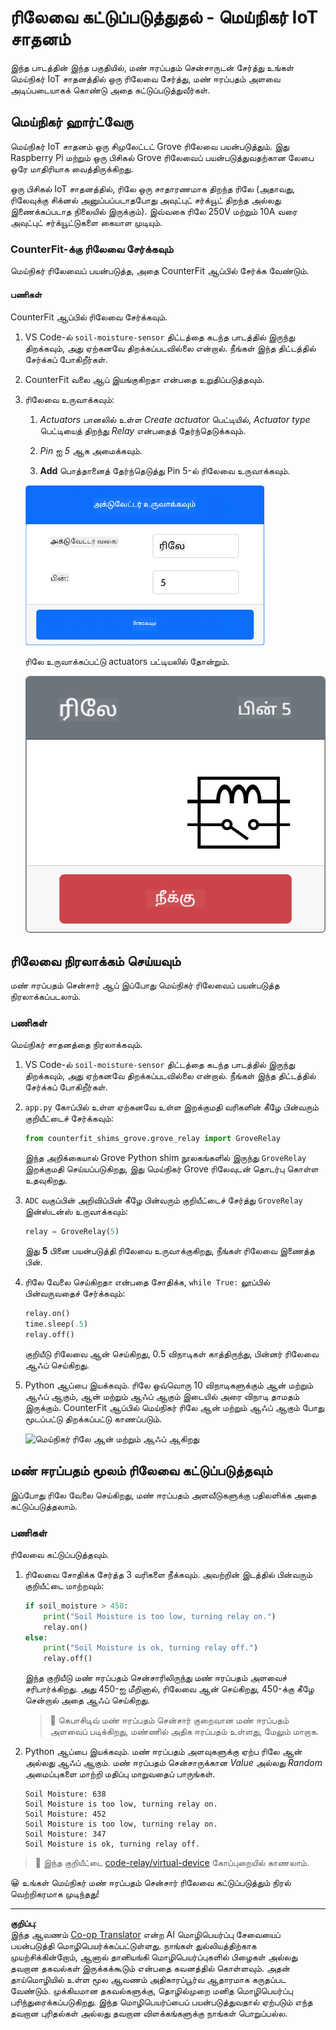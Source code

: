 <!--
CO_OP_TRANSLATOR_METADATA:
{
  "original_hash": "f8f541ee945545017a51aaf309aa37c3",
  "translation_date": "2025-10-11T12:47:32+00:00",
  "source_file": "2-farm/lessons/3-automated-plant-watering/virtual-device-relay.md",
  "language_code": "ta"
}
-->
# ரிலேவை கட்டுப்படுத்துதல் - மெய்நிகர் IoT சாதனம்

இந்த பாடத்தின் இந்த பகுதியில், மண் ஈரப்பதம் சென்சாருடன் சேர்த்து உங்கள் மெய்நிகர் IoT சாதனத்தில் ஒரு ரிலேவை சேர்த்து, மண் ஈரப்பதம் அளவை அடிப்படையாகக் கொண்டு அதை கட்டுப்படுத்துவீர்கள்.

## மெய்நிகர் ஹார்ட்வேரு

மெய்நிகர் IoT சாதனம் ஒரு சிமுலேட்டட் Grove ரிலேவை பயன்படுத்தும். இது Raspberry Pi மற்றும் ஒரு பிசிகல் Grove ரிலேவைப் பயன்படுத்துவதற்கான லேபை ஒரே மாதிரியாக வைத்திருக்கிறது.

ஒரு பிசிகல் IoT சாதனத்தில், ரிலே ஒரு சாதாரணமாக திறந்த ரிலே (அதாவது, ரிலேவுக்கு சிக்னல் அனுப்பப்படாதபோது அவுட்புட் சர்க்யூட் திறந்த அல்லது இணைக்கப்படாத நிலையில் இருக்கும்). இவ்வகை ரிலே 250V மற்றும் 10A வரை அவுட்புட் சர்க்யூட்டுகளை கையாள முடியும்.

### CounterFit-க்கு ரிலேவை சேர்க்கவும்

மெய்நிகர் ரிலேவைப் பயன்படுத்த, அதை CounterFit ஆப்பில் சேர்க்க வேண்டும்.

#### பணிகள்

CounterFit ஆப்பில் ரிலேவை சேர்க்கவும்.

1. VS Code-ல் `soil-moisture-sensor` திட்டத்தை கடந்த பாடத்தில் இருந்து திறக்கவும், அது ஏற்கனவே திறக்கப்படவில்லை என்றால். நீங்கள் இந்த திட்டத்தில் சேர்க்கப் போகிறீர்கள்.

1. CounterFit வலை ஆப் இயங்குகிறதா என்பதை உறுதிப்படுத்தவும்.

1. ரிலேவை உருவாக்கவும்:

    1. *Actuators* பானலில் உள்ள *Create actuator* பெட்டியில், *Actuator type* பெட்டியைத் திறந்து *Relay* என்பதைத் தேர்ந்தெடுக்கவும்.

    1. *Pin* ஐ *5* ஆக அமைக்கவும்.

    1. **Add** பொத்தானைத் தேர்ந்தெடுத்து Pin 5-ல் ரிலேவை உருவாக்கவும்.

    ![ரிலே அமைப்புகள்](../../../../../translated_images/counterfit-create-relay.fa7c40fd0f2f6afc33b35ea94fcb235085be4861e14e3fe6b9b7bcfc82d1c888.ta.png)

    ரிலே உருவாக்கப்பட்டு actuators பட்டியலில் தோன்றும்.

    ![உருவாக்கப்பட்ட ரிலே](../../../../../translated_images/counterfit-relay.bbf74c1dbdc8b9acd983367fcbd06703a402aefef6af54ddb28e11307ba8a12c.ta.png)

## ரிலேவை நிரலாக்கம் செய்யவும்

மண் ஈரப்பதம் சென்சார் ஆப் இப்போது மெய்நிகர் ரிலேவைப் பயன்படுத்த நிரலாக்கப்படலாம்.

### பணிகள்

மெய்நிகர் சாதனத்தை நிரலாக்கவும்.

1. VS Code-ல் `soil-moisture-sensor` திட்டத்தை கடந்த பாடத்தில் இருந்து திறக்கவும், அது ஏற்கனவே திறக்கப்படவில்லை என்றால். நீங்கள் இந்த திட்டத்தில் சேர்க்கப் போகிறீர்கள்.

1. `app.py` கோப்பில் உள்ள ஏற்கனவே உள்ள இறக்குமதி வரிகளின் கீழே பின்வரும் குறியீட்டைச் சேர்க்கவும்:

    ```python
    from counterfit_shims_grove.grove_relay import GroveRelay
    ```

    இந்த அறிக்கையால் Grove Python shim நூலகங்களில் இருந்து `GroveRelay` இறக்குமதி செய்யப்படுகிறது, இது மெய்நிகர் Grove ரிலேவுடன் தொடர்பு கொள்ள உதவுகிறது.

1. `ADC` வகுப்பின் அறிவிப்பின் கீழே பின்வரும் குறியீட்டைச் சேர்த்து `GroveRelay` இன்ஸ்டன்ஸ் உருவாக்கவும்:

    ```python
    relay = GroveRelay(5)
    ```

    இது **5** பினை பயன்படுத்தி ரிலேவை உருவாக்குகிறது, நீங்கள் ரிலேவை இணைத்த பின்.

1. ரிலே வேலை செய்கிறதா என்பதை சோதிக்க, `while True:` லூப்பில் பின்வருவதைச் சேர்க்கவும்:

    ```python
    relay.on()
    time.sleep(.5)
    relay.off()
    ```

    குறியீடு ரிலேவை ஆன் செய்கிறது, 0.5 விநாடிகள் காத்திருந்து, பின்னர் ரிலேவை ஆஃப் செய்கிறது.

1. Python ஆப்பை இயக்கவும். ரிலே ஒவ்வொரு 10 விநாடிகளுக்கும் ஆன் மற்றும் ஆஃப் ஆகும், ஆன் மற்றும் ஆஃப் ஆகும் இடையில் அரை விநாடி தாமதம் இருக்கும். CounterFit ஆப்பில் மெய்நிகர் ரிலே ஆன் மற்றும் ஆஃப் ஆகும் போது மூடப்பட்டு திறக்கப்பட்டு காணப்படும்.

    ![மெய்நிகர் ரிலே ஆன் மற்றும் ஆஃப் ஆகிறது](../../../../../images/virtual-relay-turn-on-off.gif)

## மண் ஈரப்பதம் மூலம் ரிலேவை கட்டுப்படுத்தவும்

இப்போது ரிலே வேலை செய்கிறது, மண் ஈரப்பதம் அளவீடுகளுக்கு பதிலளிக்க அதை கட்டுப்படுத்தலாம்.

### பணிகள்

ரிலேவை கட்டுப்படுத்தவும்.

1. ரிலேவை சோதிக்க சேர்த்த 3 வரிகளை நீக்கவும். அவற்றின் இடத்தில் பின்வரும் குறியீட்டை மாற்றவும்:

    ```python
    if soil_moisture > 450:
        print("Soil Moisture is too low, turning relay on.")
        relay.on()
    else:
        print("Soil Moisture is ok, turning relay off.")
        relay.off()
    ```

    இந்த குறியீடு மண் ஈரப்பதம் சென்சாரிலிருந்து மண் ஈரப்பதம் அளவைச் சரிபார்க்கிறது. அது 450-ஐ மீறினால், ரிலேவை ஆன் செய்கிறது, 450-க்கு கீழே சென்றால் அதை ஆஃப் செய்கிறது.

    > 💁 கெபாசிடிவ் மண் ஈரப்பதம் சென்சார் குறைவான மண் ஈரப்பதம் அளவைப் படிக்கிறது, மண்ணில் அதிக ஈரப்பதம் உள்ளது, மேலும் மாறாக.

1. Python ஆப்பை இயக்கவும். மண் ஈரப்பதம் அளவுகளுக்கு ஏற்ப ரிலே ஆன் அல்லது ஆஃப் ஆகும். மண் ஈரப்பதம் சென்சாருக்கான *Value* அல்லது *Random* அமைப்புகளை மாற்றி மதிப்பு மாறுவதைப் பாருங்கள்.

    ```output
    Soil Moisture: 638
    Soil Moisture is too low, turning relay on.
    Soil Moisture: 452
    Soil Moisture is too low, turning relay on.
    Soil Moisture: 347
    Soil Moisture is ok, turning relay off.
    ```

> 💁 இந்த குறியீட்டை [code-relay/virtual-device](../../../../../2-farm/lessons/3-automated-plant-watering/code-relay/virtual-device) கோப்புறையில் காணலாம்.

😀 உங்கள் மெய்நிகர் மண் ஈரப்பதம் சென்சார் ரிலேவை கட்டுப்படுத்தும் நிரல் வெற்றிகரமாக முடிந்தது!

---

**குறிப்பு**:  
இந்த ஆவணம் [Co-op Translator](https://github.com/Azure/co-op-translator) என்ற AI மொழிபெயர்ப்பு சேவையைப் பயன்படுத்தி மொழிபெயர்க்கப்பட்டுள்ளது. நாங்கள் துல்லியத்திற்காக முயற்சிக்கின்றோம், ஆனால் தானியங்கி மொழிபெயர்ப்புகளில் பிழைகள் அல்லது தவறான தகவல்கள் இருக்கக்கூடும் என்பதை கவனத்தில் கொள்ளவும். அதன் தாய்மொழியில் உள்ள மூல ஆவணம் அதிகாரப்பூர்வ ஆதாரமாக கருதப்பட வேண்டும். முக்கியமான தகவல்களுக்கு, தொழில்முறை மனித மொழிபெயர்ப்பு பரிந்துரைக்கப்படுகிறது. இந்த மொழிபெயர்ப்பைப் பயன்படுத்துவதால் ஏற்படும் எந்த தவறான புரிதல்கள் அல்லது தவறான விளக்கங்களுக்கு நாங்கள் பொறுப்பல்ல.